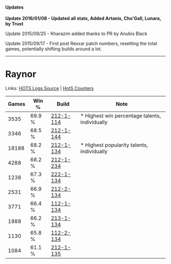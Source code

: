 #### Updates
**Update 2016/01/08 - Updated all stats, Added Artanis, Cho'Gall, Lunara, by Trust**

Update 2015/09/25 - Kharazim added thanks to PR by Anubis Black

Update 2015/09/17 - First post Rexxar patch numbers, resetting the total games, potentially shifting builds around a lot.

***

# Raynor

Links: [HOTS Logs Source](https://www.hotslogs.com/Sitewide/HeroDetails?Hero=Raynor) | [HotS Counters](http://hotscounters.com/#/hero/Raynor)

Games  | Win %  | Build     | Note
-----  | -----  | -----     | ----
3535   | 69.9 % | [212-1-114](http://www.heroesfire.com/hots/talent-calculator/raynor#kFGQ) | * Highest win percentage talents, individually
3346   | 68.5 % | [212-1-144](http://www.heroesfire.com/hots/talent-calculator/raynor#kFGu) | 
18188  | 68.2 % | [212-1-134](http://www.heroesfire.com/hots/talent-calculator/raynor#kFGk) | * Highest popularity talents, individually
4288   | 68.2 % | [212-1-234](http://www.heroesfire.com/hots/talent-calculator/raynor#kFII) | 
1238   | 67.3 % | [222-1-134](http://www.heroesfire.com/hots/talent-calculator/raynor#kdhE) | 
2531   | 66.9 % | [212-2-134](http://www.heroesfire.com/hots/talent-calculator/raynor#kFWM) | 
3771   | 66.4 % | [112-1-134](http://www.heroesfire.com/hots/talent-calculator/raynor#gR7k) | 
1888   | 66.2 % | [213-1-134](http://www.heroesfire.com/hots/talent-calculator/raynor#kHi-) | 
1130   | 65.8 % | [112-2-134](http://www.heroesfire.com/hots/talent-calculator/raynor#gRNM) | 
1084   | 61.1 % | [212-1-135](http://www.heroesfire.com/hots/talent-calculator/raynor#kFGl) | 
